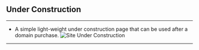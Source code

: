## Under Construction
___
- A simple light-weight under construction page that can be used after a domain purchase.
![Site Under Construction](https://user-images.githubusercontent.com/30528167/164680011-92fbde4f-f1a4-4c63-af8d-089c6452c55b.png)
___